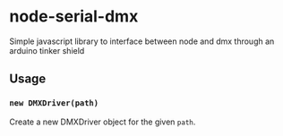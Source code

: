 # node-serial-dmx
Simple javascript library to interface between node and dmx through an arduino tinker shield

## Usage

### `new DMXDriver(path)`

Create a new DMXDriver object for the given `path`.